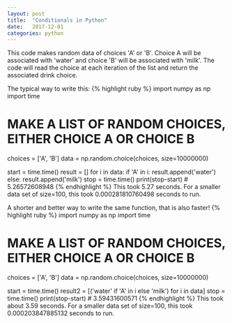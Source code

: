 ```yaml
---
layout: post
title:  "Conditionals in Python"
date:   2017-12-01
categories: python
---
```

This code makes random data of choices 'A' or 'B'.
Choice A will be associated with 'water' and choice 'B' will be associated with 'milk'.
The code will read the choice at each iteration of the list and return the associated drink choice.


The typical way to write this:
{% highlight ruby %}
import numpy as np
import time

# MAKE A LIST OF RANDOM CHOICES, EITHER CHOICE A OR CHOICE B
choices = ['A', 'B']
data    = np.random.choice(choices, size=10000000)

start = time.time()
result = []
for i in data:
    if 'A' in i:
        result.append('water')
    else:
        result.append('milk')
stop = time.time()
print(stop-start) # 5.26572608948
{% endhighlight %} 
This took 5.27 seconds. For a smaller data set of size=100, this took 0.000281810760498 seconds to run.

A shorter and better way to write the same function, that is also faster!
{% highlight ruby %}
import numpy as np
import time

# MAKE A LIST OF RANDOM CHOICES, EITHER CHOICE A OR CHOICE B
choices = ['A', 'B']
data    = np.random.choice(choices, size=10000000)

start = time.time()
result2 = [('water' if 'A' in i else 'milk') for i in data]
stop = time.time()
print(stop-start) # 3.59431600571
{% endhighlight %} 
This took about 3.59 seconds.  For a smaller data set of size=100, this took 0.000203847885132 seconds to run.


